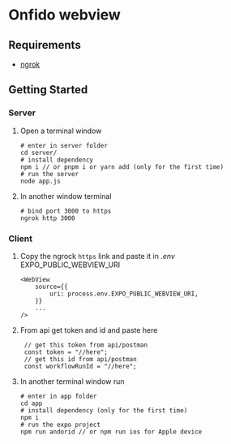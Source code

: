 # Onfido webview

## Requirements

- [ngrok](https://ngrok.com/download)

## Getting Started

### Server

1. Open a terminal window

   ```
   # enter in server folder
   cd server/
   # install dependency
   npm i // or pnpm i or yarn add (only for the first time)
   # run the server
   node app.js
   ```

2. In another window terminal
   ```
   # bind port 3000 to https
   ngrok http 3000
   ```

### Client

1. Copy the ngrock `https` link and paste it in _.env_ EXPO_PUBLIC_WEBVIEW_URI

   ```
   <WebView
       source={{
           uri: process.env.EXPO_PUBLIC_WEBVIEW_URI,
       }}
       ...
   />
   ```

2. From api get token and id and paste here

   ```
    // get this token from api/postman
    const token = "//here";
    // get this id from api/postman
    const workflowRunId = "//here";
   ```

3. In another terminal window run
   ```
   # enter in app folder
   cd app
   # install dependency (only for the first time)
   npm i
   # run the expo project
   npm run andorid // or npm run ios for Apple device
   ```
